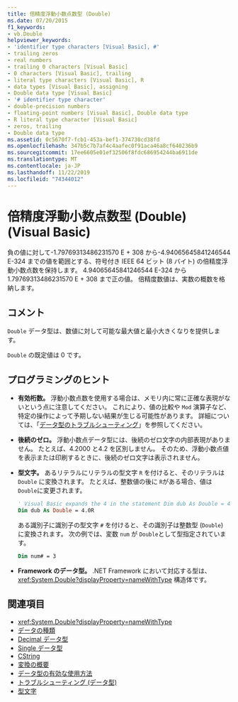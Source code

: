 ```yaml
---
title: 倍精度浮動小数点数型 (Double)
ms.date: 07/20/2015
f1_keywords:
- vb.Double
helpviewer_keywords:
- 'identifier type characters [Visual Basic], #'
- trailing zeros
- real numbers
- trailing 0 characters [Visual Basic]
- 0 characters [Visual Basic], trailing
- literal type characters [Visual Basic], R
- data types [Visual Basic], assigning
- Double data type [Visual Basic]
- '# identifier type character'
- double-precision numbers
- floating-point numbers [Visual Basic], Double data type
- R literal type character [Visual Basic]
- zeros, trailing
- Double data type
ms.assetid: 0c5670f7-fcb1-453a-bef1-374730cd38fd
ms.openlocfilehash: 347b5c7b7af4c4aafec0f91aca46a8cf640236b9
ms.sourcegitcommit: 17ee6605e01ef32506f8fdc686954244ba6911de
ms.translationtype: MT
ms.contentlocale: ja-JP
ms.lasthandoff: 11/22/2019
ms.locfileid: "74344012"
---
```

# <a name="double-data-type-visual-basic"></a>倍精度浮動小数点数型 (Double) (Visual Basic)

負の値に対して-1.79769313486231570 E + 308 から-4.94065645841246544 E-324 までの値を範囲とする、符号付き IEEE 64 ビット (8 バイト) の倍精度浮動小数点数を保持します。 4.94065645841246544 E-324 から 1.79769313486231570 E + 308 まで正の値。 倍精度数値は、実数の概数を格納します。

## <a name="remarks"></a>コメント

`Double` データ型は、数値に対して可能な最大値と最小大きくなりを提供します。

`Double` の既定値は 0 です。

## <a name="programming-tips"></a>プログラミングのヒント

- **有効桁数。** 浮動小数点数を使用する場合は、メモリ内に常に正確な表現がないという点に注意してください。 これにより、値の比較や `Mod` 演算子など、特定の操作によって予期しない結果が生じる可能性があります。 詳細については、「[データ型のトラブルシューティング](../../../visual-basic/programming-guide/language-features/data-types/troubleshooting-data-types.md)」を参照してください。

- **後続のゼロ。** 浮動小数点データ型には、後続のゼロ文字の内部表現がありません。 たとえば、4.2000 と4.2 を区別しません。 そのため、浮動小数点値を表示または印刷するときに、後続のゼロ文字は表示されません。

- **型文字。** あるリテラルにリテラルの型文字 `R` を付けると、そのリテラルは `Double` に変換されます。 たとえば、整数値の後に `R`がある場合、値は `Double`に変更されます。

  ```vb
  ' Visual Basic expands the 4 in the statement Dim dub As Double = 4R to 4.0:
  Dim dub As Double = 4.0R
  ```

  ある識別子に識別子の型文字 `#` を付けると、その識別子は整数型 (`Double`) に変換されます。 次の例では、変数 `num` が `Double`として型指定されています。

  ```vb
  Dim num# = 3
  ```

- **Framework のデータ型。** .NET Framework において対応する型は、<xref:System.Double?displayProperty=nameWithType> 構造体です。

## <a name="see-also"></a>関連項目

- <xref:System.Double?displayProperty=nameWithType>
- [データの種類](../../../visual-basic/language-reference/data-types/index.md)
- [Decimal データ型](../../../visual-basic/language-reference/data-types/decimal-data-type.md)
- [Single データ型](../../../visual-basic/language-reference/data-types/single-data-type.md)
- [CString](../../../visual-basic/language-reference/functions/type-conversion-functions.md)
- [変換の概要](../../../visual-basic/language-reference/keywords/conversion-summary.md)
- [データ型の有効な使用方法](../../../visual-basic/programming-guide/language-features/data-types/efficient-use-of-data-types.md)
- [トラブルシューティング (データ型)](../../../visual-basic/programming-guide/language-features/data-types/troubleshooting-data-types.md)
- [型文字](../../../visual-basic/programming-guide/language-features/data-types/type-characters.md)
